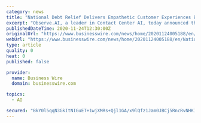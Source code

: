 ```yaml
---
category: news
title: "National Debt Relief Delivers Empathetic Customer Experiences By Leveraging Contact Center AI from Observe.AI"
excerpt: "Observe.AI, a leader in Contact Center AI, today announced that its platform has enabled National Debt Relief (NDR) to improve customer experience, au"
publishedDateTime: 2020-11-24T12:30:00Z
originalUrl: "https://www.businesswire.com/news/home/20201124005188/en/National-Debt-Relief-Delivers-Empathetic-Customer-Experiences-By-Leveraging-Contact-Center-AI-from-Observe.AI"
webUrl: "https://www.businesswire.com/news/home/20201124005188/en/National-Debt-Relief-Delivers-Empathetic-Customer-Experiences-By-Leveraging-Contact-Center-AI-from-Observe.AI"
type: article
quality: 0
heat: 0
published: false

provider:
  name: Business Wire
  domain: businesswire.com

topics:
  - AI

secured: "BkY0l5qqN3GkItNIGuET+1wjXMRs+Qjl1GA/x9lQfz1Jam0JBCj5RncRvNHKIp6nd1EAWMeADifAXv7QB49tzXOeViSpwEfnEby55M6ti/PfJzY83PAHJZw8PpxRr/6MDxBFb87jp6yaLfHAr0ghCJbFbec/MTUsWQJ3LDzHfMawAh1qfsEp4htJtgxX0A/7MlCDTxQUl+gWpm2jiP4zK6Y/xRb8huop4U0YfAAOd8SVYEsg8oh6Ki5q2Jy+7Gfj87fGsE6j9DfvxpLm6q0PZsYTb7ep+4SfDeKPz97l6w8qe/rK0JdtPQcnvQOA0PIuQ6kawunHHMEieqRCuB+oMYHg6hzf9QS9CIaHuZRxsNQ=;eUaJWw6ax1dWMBZIlQEuww=="
---
```


